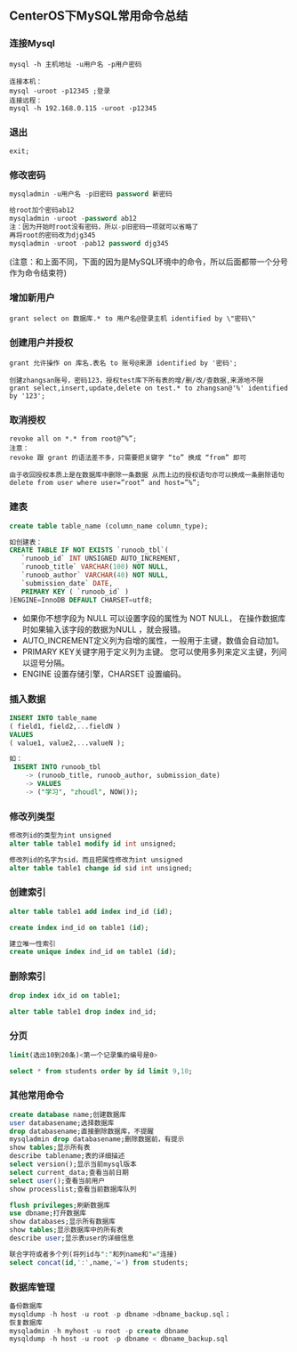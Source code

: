 ## CenterOS下MySQL常用命令总结

### 连接Mysql

```
mysql -h 主机地址 -u用户名 -p用户密码

连接本机：
mysql -uroot -p12345 ;登录
连接远程：
mysql -h 192.168.0.115 -uroot -p12345
```

### 退出

```
exit;
```

### 修改密码

```sql
mysqladmin -u用户名 -p旧密码 password 新密码

给root加个密码ab12
mysqladmin -uroot -password ab12
注：因为开始时root没有密码，所以-p旧密码一项就可以省略了
再将root的密码改为djg345
mysqladmin -uroot -pab12 password djg345
```

(注意：和上面不同，下面的因为是MySQL环境中的命令，所以后面都带一个分号作为命令结束符)

### 增加新用户

```
grant select on 数据库.* to 用户名@登录主机 identified by \"密码\"
```

### 创建用户并授权

```
grant 允许操作 on 库名.表名 to 账号@来源 identified by '密码';

创建zhangsan账号，密码123，授权test库下所有表的增/删/改/查数据,来源地不限
grant select,insert,update,delete on test.* to zhangsan@'%' identified by '123';
```

### 取消授权

```
revoke all on *.* from root@”%”;
注意：
revoke 跟 grant 的语法差不多，只需要把关键字 “to” 换成 “from” 即可

由于收回授权本质上是在数据库中删除一条数据 从而上边的授权语句亦可以换成一条删除语句
delete from user where user=”root” and host=”%”;
```

### 建表

```sql
create table table_name (column_name column_type);

如创建表：
CREATE TABLE IF NOT EXISTS `runoob_tbl`(
   `runoob_id` INT UNSIGNED AUTO_INCREMENT,
   `runoob_title` VARCHAR(100) NOT NULL,
   `runoob_author` VARCHAR(40) NOT NULL,
   `submission_date` DATE,
   PRIMARY KEY ( `runoob_id` )
)ENGINE=InnoDB DEFAULT CHARSET=utf8;
```

* 如果你不想字段为 NULL 可以设置字段的属性为 NOT NULL， 在操作数据库时如果输入该字段的数据为NULL ，就会报错。
* AUTO_INCREMENT定义列为自增的属性，一般用于主键，数值会自动加1。
* PRIMARY KEY关键字用于定义列为主键。 您可以使用多列来定义主键，列间以逗号分隔。
* ENGINE 设置存储引擎，CHARSET 设置编码。

### 插入数据

```sql
INSERT INTO table_name 
( field1, field2,...fieldN )
VALUES
( value1, value2,...valueN );

如：
 INSERT INTO runoob_tbl 
    -> (runoob_title, runoob_author, submission_date)
    -> VALUES
    -> ("学习", "zhoudl", NOW());
```

### 修改列类型

```sql
修改列id的类型为int unsigned
alter table table1 modify id int unsigned;

修改列id的名字为sid，而且把属性修改为int unsigned
alter table table1 change id sid int unsigned;
```

### 创建索引

```sql
alter table table1 add index ind_id (id);

create index ind_id on table1 (id);

建立唯一性索引
create unique index ind_id on table1 (id);
```

### 删除索引

```sql
drop index idx_id on table1;

alter table table1 drop index ind_id;
```

### 分页

```sql
limit(选出10到20条)<第一个记录集的编号是0>

select * from students order by id limit 9,10;
```

### 其他常用命令

```sql
create database name;创建数据库
user databasename;选择数据库
drop databasename;直接删除数据库，不提醒
mysqladmin drop databasename;删除数据前，有提示
show tables;显示所有表
describe tablename;表的详细描述
select version();显示当前mysql版本
select current_data;查看当前日期
select user();查看当前用户
show processlist;查看当前数据库队列

flush privileges;刷新数据库
use dbname;打开数据库
show databases;显示所有数据库
show tables;显示数据库中的所有表
describe user;显示表user的详细信息

联合字符或者多个列(将列id与":"和列name和"="连接)
select concat(id,':',name,'=') from students;
```

### 数据库管理

```sql
备份数据库
mysqldump -h host -u root -p dbname >dbname_backup.sql；
恢复数据库
mysqladmin -h myhost -u root -p create dbname
mysqldump -h host -u root -p dbname < dbname_backup.sql

```

